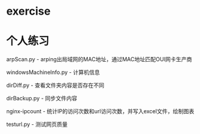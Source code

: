 # exercise
# 个人练习

arpScan.py - arping出局域网的MAC地址，通过MAC地址匹配OUI网卡生产商

windowsMachineInfo.py - 计算机信息

dirDiff.py - 查看文件夹内容是否存在不同

dirBackup.py - 同步文件内容

nginx-ipcount - 统计IP的访问次数和url访问次数，并写入excel文件，绘制图表

testurl.py - 测试网页质量
